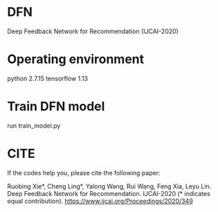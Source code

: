 # DFN
Deep Feedback Network for Recommendation (IJCAI-2020)

# Operating environment

python 2.7.15 
tensorflow 1.13

# Train DFN model
run train_model.py

# CITE

If the codes help you, please cite the following paper:

Ruobing Xie*, Cheng Ling*, Yalong Wang, Rui Wang, Feng Xia, Leyu Lin. Deep Feedback Network for Recommendation. IJCAI-2020 (* indicates equal contribution).
https://www.ijcai.org/Proceedings/2020/349
